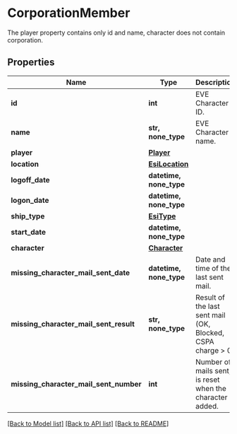 # CorporationMember

The player property contains only id and name, character does not contain corporation.

## Properties
Name | Type | Description | Notes
------------ | ------------- | ------------- | -------------
**id** | **int** | EVE Character ID. | 
**name** | **str, none_type** | EVE Character name. | 
**player** | [**Player**](Player.md) |  | [optional] 
**location** | [**EsiLocation**](EsiLocation.md) |  | [optional] 
**logoff_date** | **datetime, none_type** |  | [optional] 
**logon_date** | **datetime, none_type** |  | [optional] 
**ship_type** | [**EsiType**](EsiType.md) |  | [optional] 
**start_date** | **datetime, none_type** |  | [optional] 
**character** | [**Character**](Character.md) |  | [optional] 
**missing_character_mail_sent_date** | **datetime, none_type** | Date and time of the last sent mail. | [optional] 
**missing_character_mail_sent_result** | **str, none_type** | Result of the last sent mail (OK, Blocked, CSPA charge &gt; 0) | [optional] 
**missing_character_mail_sent_number** | **int** | Number of mails sent, is reset when the character is added. | [optional] 

[[Back to Model list]](../README.md#documentation-for-models) [[Back to API list]](../README.md#documentation-for-api-endpoints) [[Back to README]](../README.md)


